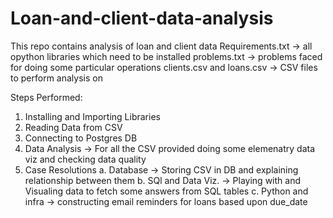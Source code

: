 # Loan-and-client-data-analysis
This repo contains analysis of loan and client data
Requirements.txt -> all opython libraries which need to be installed 
problems.txt -> problems faced for doing some particular operations
clients.csv and loans.csv -> CSV files to perform analysis on

Steps Performed:
  1. Installing and Importing Libraries
  2. Reading Data from CSV 
  3. Connecting to Postgres DB
  4. Data Analysis -> For all the CSV provided doing some elemenatry data viz and checking data quality
  5. Case Resolutions
     a. Database -> Storing CSV in DB and explaining relationship between them
     b. SQl and Data Viz. -> Playing with and Visualing data to fetch some answers from SQL tables
     c. Python and infra -> constructing email reminders for loans based upon due_date
